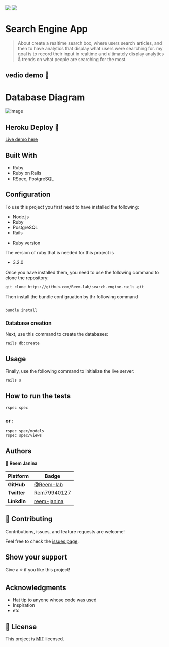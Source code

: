 ![](https://img.shields.io/badge/Microverse-blueviolet)
![](https://img.shields.io/static/v1?label=BY&message=Reemoz&color=pink)

# Search Engine App

> About create a realtime search box, where users search articles, and then to have analytics that display what users were searching for. my goal is to record their input in realtime and ultimately display analytics & trends on what people are searching for the most.


## vedio demo 🎥


# Database Diagram

![image](https://user-images.githubusercontent.com/58553711/213612334-1c830da1-8988-48dd-8a97-ec256a07e056.png)


## Heroku Deploy 🚀

[Live demo here]()



## Built With

- Ruby
- Ruby on Rails
- RSpec, PostgreSQL

## Configuration

To use this project you first need to have installed the following:

+ Node.js
+ Ruby
+ PostgreSQL
+ Rails

* Ruby version

The version of ruby that is needed for this project is 

+ 3.2.0

Once you have installed them, you need to use the following command to clone the repository:

```
git clone https://github.com/Reem-lab/search-engine-rails.git
```

Then install the bundle configruation by thr following command
```

bundle install
```

### Database creation

Next, use this command to create the databases:
```
rails db:create
```

## Usage

Finally, use the following command to initialize the live server:

```
rails s
```
## How to run the tests

```
rspec spec
```
### or :
```
rspec spec/models
rspec spec/views
```

## Authors


👤 **Reem Janina**

 Platform | Badge |
 --- | --- |
 **GitHub**  | [@Reem-lab](https://github.com/Reem-lab)
 **Twitter** | [Rem79940127](https://twitter.com/Rem79940127)
 **LinkdIn** | [reem-janina](https://www.linkedin.com/in/reem-janina-ab74ab21a/)


## 🤝 Contributing

Contributions, issues, and feature requests are welcome!

Feel free to check the [issues page](../../issues/).

## Show your support

Give a ⭐️ if you like this project!

## Acknowledgments

- Hat tip to anyone whose code was used
- Inspiration
- etc

## 📝 License

This project is [MIT](./LICENSE) licensed.
